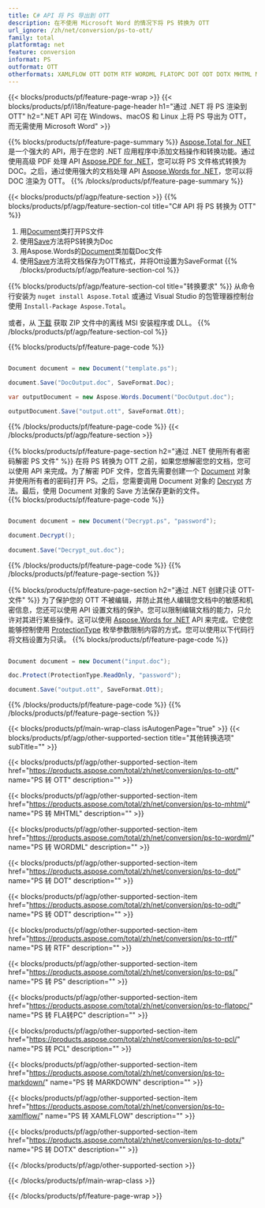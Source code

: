 ```yaml
---
title: C# API 将 PS 导出到 OTT
description: 在不使用 Microsoft Word 的情况下将 PS 转换为 OTT
url_ignore: /zh/net/conversion/ps-to-ott/
family: total
platformtag: net
feature: conversion
informat: PS
outformat: OTT
otherformats: XAMLFLOW OTT DOTM RTF WORDML FLATOPC DOT ODT DOTX MHTML MARKDOWN PCL
---
```

{{< blocks/products/pf/feature-page-wrap >}}
{{< blocks/products/pf/i18n/feature-page-header h1="通过 .NET 将 PS 渲染到 OTT" h2=".NET API 可在 Windows、macOS 和 Linux 上将 PS 导出为 OTT，而无需使用 Microsoft Word" >}}

{{% blocks/products/pf/feature-page-summary %}}
[Aspose.Total for .NET](https://products.aspose.com/total/net/) 是一个强大的 API，用于在您的 .NET 应用程序中添加文档操作和转换功能。通过使用高级 PDF 处理 API [Aspose.PDF for .NET](https://products.aspose.com/pdf/net/)，您可以将 PS 文件格式转换为 DOC。之后，通过使用强大的文档处理 API [Aspose.Words for .NET](https://products.aspose.com/words/net/)，您可以将 DOC 渲染为 OTT。
{{% /blocks/products/pf/feature-page-summary  %}}

{{< blocks/products/pf/agp/feature-section >}}
{{% blocks/products/pf/agp/feature-section-col title="C# API 将 PS 转换为 OTT" %}}
1. 用[Document](https://reference.aspose.com/pdf/net/aspose.pdf/document)类打开PS文件
2. 使用[Save](https://reference.aspose.com/pdf/net/aspose.pdf.document/save/methods/5)方法将PS转换为Doc
3. 用Aspose.Words的[Document](https://reference.aspose.com/words/net/aspose.words/document)类加载Doc文件
4. 使用[Save](https://reference.aspose.com/words/net/aspose.words.document/save/methods/4)方法将文档保存为OTT格式，并将Ott设置为SaveFormat
{{% /blocks/products/pf/agp/feature-section-col %}}

{{% blocks/products/pf/agp/feature-section-col title="转换要求" %}}
从命令行安装为 ```nuget install Aspose.Total``` 或通过 Visual Studio 的包管理器控制台使用 ```Install-Package Aspose.Total```。

或者，从 [下载](https://releases.aspose.com/total/net) 获取 ZIP 文件中的离线 MSI 安装程序或 DLL。
{{% /blocks/products/pf/agp/feature-section-col %}}

{{% blocks/products/pf/feature-page-code %}}

```cs

Document document = new Document("template.ps");
 
document.Save("DocOutput.doc", SaveFormat.Doc); 

var outputDocument = new Aspose.Words.Document("DocOutput.doc");

outputDocument.Save("output.ott", SaveFormat.Ott);   
```

{{% /blocks/products/pf/feature-page-code %}}
{{< /blocks/products/pf/agp/feature-section >}}

{{% blocks/products/pf/feature-page-section  h2="通过 .NET 使用所有者密码解密 PS 文件" %}}
在将 PS 转换为 OTT 之前，如果您想解密您的文档，您可以使用 API 来完成。为了解密 PDF 文件，您首先需要创建一个 [Document](https://reference.aspose.com/pdf/net/aspose.pdf/document) 对象并使用所有者的密码打开 PS。之后，您需要调用 Document 对象的 [Decrypt](https://reference.aspose.com/pdf/net/aspose.pdf/document/methods/decrypt) 方法。最后，使用 Document 对象的 Save 方法保存更新的文件。  
{{% blocks/products/pf/feature-page-code %}}

```cs

Document document = new Document("Decrypt.ps", "password");

document.Decrypt();
 
document.Save("Decrypt_out.doc");
```

{{% /blocks/products/pf/feature-page-code  %}}
{{% /blocks/products/pf/feature-page-section %}}

{{% blocks/products/pf/feature-page-section  h2="通过 .NET 创建只读 OTT- 文件" %}}
为了保护您的 OTT 不被编辑，并防止其他人编辑您文档中的敏感和机密信息，您还可以使用 API 设置文档的保护。您可以限制编辑文档的能力，只允许对其进行某些操作。这可以使用 [Aspose.Words for .NET](https://products.aspose.com/words/net/) API 来完成。它使您能够控制使用 [ProtectionType](https://reference.aspose.com/words/net/aspose.words/protectiontype) 枚举参数限制内容的方式。您可以使用以下代码行将文档设置为只读。 
{{% blocks/products/pf/feature-page-code %}}

```cs

Document document = new Document("input.doc");

doc.Protect(ProtectionType.ReadOnly, "password");

document.Save("output.ott", SaveFormat.Ott);    
```

{{% /blocks/products/pf/feature-page-code  %}}
{{% /blocks/products/pf/feature-page-section %}}

{{< blocks/products/pf/main-wrap-class isAutogenPage="true" >}}
{{< blocks/products/pf/agp/other-supported-section title="其他转换选项" subTitle="" >}}

{{< blocks/products/pf/agp/other-supported-section-item href="https://products.aspose.com/total/zh/net/conversion/ps-to-ott/" name="PS 转 OTT" description="" >}}

{{< blocks/products/pf/agp/other-supported-section-item href="https://products.aspose.com/total/zh/net/conversion/ps-to-mhtml/" name="PS 转 MHTML" description="" >}}

{{< blocks/products/pf/agp/other-supported-section-item href="https://products.aspose.com/total/zh/net/conversion/ps-to-wordml/" name="PS 转 WORDML" description="" >}}

{{< blocks/products/pf/agp/other-supported-section-item href="https://products.aspose.com/total/zh/net/conversion/ps-to-dot/" name="PS 转 DOT" description="" >}}

{{< blocks/products/pf/agp/other-supported-section-item href="https://products.aspose.com/total/zh/net/conversion/ps-to-odt/" name="PS 转 ODT" description="" >}}

{{< blocks/products/pf/agp/other-supported-section-item href="https://products.aspose.com/total/zh/net/conversion/ps-to-rtf/" name="PS 转 RTF" description="" >}}

{{< blocks/products/pf/agp/other-supported-section-item href="https://products.aspose.com/total/zh/net/conversion/ps-to-ps/" name="PS 转 PS" description="" >}}

{{< blocks/products/pf/agp/other-supported-section-item href="https://products.aspose.com/total/zh/net/conversion/ps-to-flatopc/" name="PS 转 FLA转PC" description="" >}}

{{< blocks/products/pf/agp/other-supported-section-item href="https://products.aspose.com/total/zh/net/conversion/ps-to-pcl/" name="PS 转 PCL" description="" >}}

{{< blocks/products/pf/agp/other-supported-section-item href="https://products.aspose.com/total/zh/net/conversion/ps-to-markdown/" name="PS 转 MARKDOWN" description="" >}}

{{< blocks/products/pf/agp/other-supported-section-item href="https://products.aspose.com/total/zh/net/conversion/ps-to-xamlflow/" name="PS 转 XAMLFLOW" description="" >}}

{{< blocks/products/pf/agp/other-supported-section-item href="https://products.aspose.com/total/zh/net/conversion/ps-to-dotx/" name="PS 转 DOTX" description="" >}}



{{< /blocks/products/pf/agp/other-supported-section >}}

{{< /blocks/products/pf/main-wrap-class >}}

{{< /blocks/products/pf/feature-page-wrap >}}